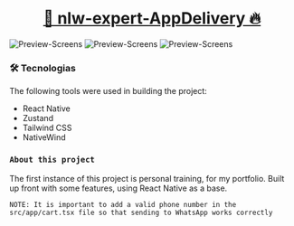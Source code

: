 <h1 align="center">
    <a href="https://kotlinlang.org/docs/android-overview.html"> 📲 nlw-expert-AppDelivery 🔥 </a>  
</h1>

![Preview-Screens](https://github.com/Ana204/nlw-expert-AppDelivery/blob/main/assets/images/home.png)
![Preview-Screens](https://github.com/Ana204/nlw-expert-AppDelivery/blob/main/assets/images/product.png)
![Preview-Screens](https://github.com/Ana204/nlw-expert-AppDelivery/blob/main/assets/images/cart.png)


### 🛠 Tecnologias
The following tools were used in building the project:

- React Native
- Zustand
- Tailwind CSS
- NativeWind

### `About this project`
The first instance of this project is personal training, for my portfolio. Built up front with some features, using React Native as a base.

`NOTE: It is important to add a valid phone number in the src/app/cart.tsx file so that sending to WhatsApp works correctly`
